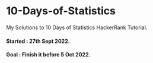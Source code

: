 # 10-Days-of-Statistics
My Solutions to 10 Days of Statistics HackerRank Tutorial.


#### Started : 27th Sept 2022.
#### Goal : Finish it before 5 Oct 2022.
